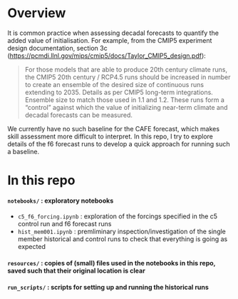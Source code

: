 # Overview

It is common practice when assessing decadal forecasts to quantify the added value of initialisation. For example, from the CMIP5 experiment design documentation, section 3c (https://pcmdi.llnl.gov/mips/cmip5/docs/Taylor_CMIP5_design.pdf):

   > For those models that are able to produce 20th century climate runs, the CMIP5 20th century / RCP4.5 runs should be increased in number to create an ensemble of the desired size of continuous runs extending to 2035. Details as per CMIP5 long-term integrations. Ensemble size to match those used in 1.1 and 1.2. These runs form a “control” against which the value of initializing near-term climate and decadal forecasts can be measured.

We currently have no such baseline for the CAFE forecast, which makes skill assessment more difficult to interpret. In this repo, I try to explore details of the f6 forecast runs to develop a quick approach for running such a baseline.

# In this repo

#### `notebooks/` : exploratory notebooks
 - `c5_f6_forcing.ipynb` : exploration of the forcings specified in the c5 control run and f6 forecast runs
 - `hist_mem001.ipynb` : premliminary inspection/investigation of the single member historical and control runs to check that everything is going as expected

#### `resources/` : copies of (small) files used in the notebooks in this repo, saved such that their original location is clear

#### `run_scripts/` : scripts for setting up and running the historical runs
